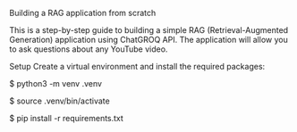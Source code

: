 Building a RAG application from scratch

This is a step-by-step guide to building a simple RAG (Retrieval-Augmented Generation) application using ChatGROQ API. The application will allow you to ask questions about any YouTube video.

Setup
Create a virtual environment and install the required packages:

$ python3 -m venv .venv

$ source .venv/bin/activate

$ pip install -r requirements.txt
